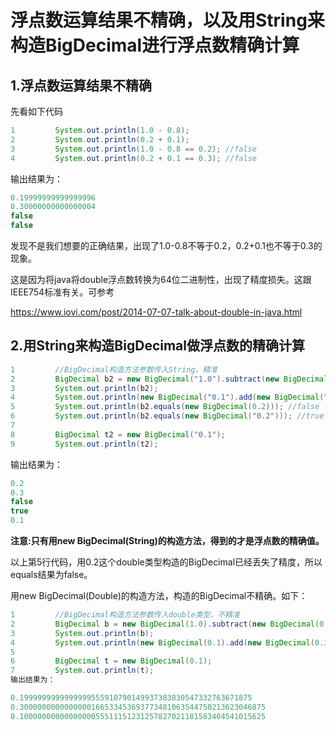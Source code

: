 # 浮点数运算结果不精确，以及用String来构造BigDecimal进行浮点数精确计算 

## 1.浮点数运算结果不精确
 先看如下代码

```java
1         System.out.println(1.0 - 0.8);
2         System.out.println(0.2 + 0.1);
3         System.out.println(1.0 - 0.8 == 0.2); //false
4         System.out.println(0.2 + 0.1 == 0.3); //false
```
输出结果为：

```java
0.19999999999999996
0.30000000000000004
false
false
```
发现不是我们想要的正确结果，出现了1.0-0.8不等于0.2，0.2+0.1也不等于0.3的现象。

这是因为将java将double浮点数转换为64位二进制性，出现了精度损失。这跟IEEE754标准有关。可参考

https://www.iovi.com/post/2014-07-07-talk-about-double-in-java.html

## 2.用String来构造BigDecimal做浮点数的精确计算

```java
1         //BigDecimal构造方法参数传入String，精准
2         BigDecimal b2 = new BigDecimal("1.0").subtract(new BigDecimal("0.8"));
3         System.out.println(b2);
4         System.out.println(new BigDecimal("0.1").add(new BigDecimal("0.1")).add(new BigDecimal("0.1")));
5         System.out.println(b2.equals(new BigDecimal(0.2))); //false
6         System.out.println(b2.equals(new BigDecimal("0.2"))); //true
7         
8         BigDecimal t2 = new BigDecimal("0.1");
9         System.out.println(t2);
```
输出结果为：

```java
0.2
0.3
false
true
0.1
```
**注意:只有用new BigDecimal(String)的构造方法，得到的才是浮点数的精确值。**

以上第5行代码，用0.2这个double类型构造的BigDecimal已经丢失了精度，所以equals结果为false。

用new BigDecimal(Double)的构造方法，构造的BigDecimal不精确。如下：

```java
1         //BigDecimal构造方法参数传入double类型，不精准
2         BigDecimal b = new BigDecimal(1.0).subtract(new BigDecimal(0.8));
3         System.out.println(b);
4         System.out.println(new BigDecimal(0.1).add(new BigDecimal(0.1)).add(new BigDecimal(0.1)));
5         
6         BigDecimal t = new BigDecimal(0.1);
7         System.out.println(t);
输出结果为：

0.1999999999999999555910790149937383830547332763671875
0.3000000000000000166533453693773481063544750213623046875
0.1000000000000000055511151231257827021181583404541015625
```
